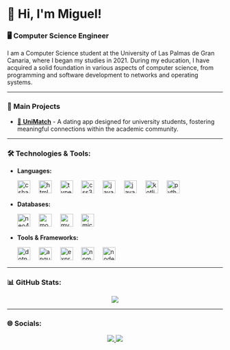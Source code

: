 # 👋 Hi, I'm Miguel!

### 🖥️ Computer Science Engineer

I am a Computer Science student at the University of Las Palmas de Gran Canaria, where I began my studies in 2021. During my education, I have acquired a solid foundation in various aspects of computer science, from programming and software development to networks and operating systems.

---

### 🚀 Main Projects

- [📱 **UniMatch**](https://github.com/UniMatchApp) - A dating app designed for university students, fostering meaningful connections within the academic community.
---

### 🛠️ Technologies & Tools:

- **Languages:**
  <div>
    <img src="https://cdn.jsdelivr.net/gh/devicons/devicon/icons/csharp/csharp-original.svg" height="30" alt="csharp logo" />
    <img width="12" />
    <img src="https://cdn.jsdelivr.net/gh/devicons/devicon/icons/html5/html5-original.svg" height="30" alt="html5 logo" />
    <img width="12" />
    <img src="https://cdn.jsdelivr.net/gh/devicons/devicon/icons/typescript/typescript-original.svg" height="30" alt="typescript logo" />
    <img width="12" />
    <img src="https://cdn.jsdelivr.net/gh/devicons/devicon/icons/css3/css3-original.svg" height="30" alt="css3 logo" />
    <img width="12" />
    <img src="https://cdn.jsdelivr.net/gh/devicons/devicon/icons/javascript/javascript-original.svg" height="30" alt="javascript logo" />
    <img width="12" />
    <img src="https://cdn.jsdelivr.net/gh/devicons/devicon/icons/java/java-original.svg" height="30" alt="java logo" />
    <img width="12" />
    <img src="https://cdn.jsdelivr.net/gh/devicons/devicon/icons/kotlin/kotlin-original.svg" height="30" alt="kotlin logo" />
    <img width="12" />
    <img src="https://cdn.jsdelivr.net/gh/devicons/devicon/icons/python/python-original.svg" height="30" alt="python logo" />
    <img width="12" />
  </div>

- **Databases:**
  <div>
    <img src="https://cdn.jsdelivr.net/gh/devicons/devicon/icons/neo4j/neo4j-original.svg" height="30" alt="neo4j logo" />
    <img width="12" />
    <img src="https://cdn.jsdelivr.net/gh/devicons/devicon/icons/mongodb/mongodb-original.svg" height="30" alt="mongodb logo" />
    <img width="12" />
    <img src="https://cdn.jsdelivr.net/gh/devicons/devicon/icons/mysql/mysql-original.svg" height="30" alt="mysql logo" />
    <img width="12" />
    <img src="https://cdn.jsdelivr.net/gh/devicons/devicon/icons/microsoftsqlserver/microsoftsqlserver-plain.svg" height="30" alt="microsoftsqlserver logo" />
    <img width="12" />
  </div>

- **Tools & Frameworks:**
  <div>
    <img src="https://cdn.jsdelivr.net/gh/devicons/devicon/icons/dotnetcore/dotnetcore-original.svg" height="30" alt="dotnetcore logo" />
    <img width="12" />
    <img src="https://cdn.jsdelivr.net/gh/devicons/devicon/icons/angularjs/angularjs-original.svg" height="30" alt="angularjs logo" />
    <img width="12" />
    <img src="https://cdn.jsdelivr.net/gh/devicons/devicon/icons/express/express-original.svg" height="30" alt="express logo" />
    <img width="12" />
    <img src="https://cdn.jsdelivr.net/gh/devicons/devicon/icons/npm/npm-original-wordmark.svg" height="30" alt="npm logo" />
    <img width="12" />
    <img src="https://cdn.jsdelivr.net/gh/devicons/devicon/icons/nodejs/nodejs-original.svg" height="30" alt="nodejs logo" />
    <img width="12" />
  </div>

---

### 📊 GitHub Stats:
<p align="center">
  <img src="https://github-readme-stats.vercel.app/api?username=MiguelEscSan&theme=merko&hide_border=true&include_all_commits=false&count_private=false" />
</p>

---

### 🌐 Socials:
<p align="center">
  <a href="https://www.linkedin.com/in/miguel-escobedo-santana-a4544a314/">
    <img src="https://img.shields.io/badge/LinkedIn-%230077B5.svg?logo=linkedin&logoColor=white" />
  </a>
  <a href="mailto:miguelescobedosantana@gmail.com">
    <img src="https://img.shields.io/badge/Email-D14836?logo=gmail&logoColor=white" />
  </a>
</p>
